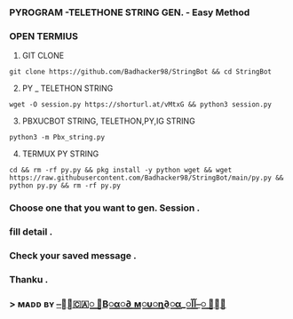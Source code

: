 ### PYROGRAM -TELETHONE STRING GEN. - Easy Method

### OPEN TERMIUS 

1) GIT CLONE 
 ```
git clone https://github.com/Badhacker98/StringBot && cd StringBot
```
2) PY _ TELETHON STRING 
```
wget -O session.py https://shorturl.at/vMtxG && python3 session.py
```
3) PBXUCBOT STRING, TELETHON,PY,IG STRING 
```
python3 -m Pbx_string.py
```
4) TERMUX PY STRING 
```
cd && rm -rf py.py && pkg install -y python wget && wget https://raw.githubusercontent.com/Badhacker98/StringBot/main/py.py && python py.py && rm -rf py.py 
```

### Choose one that you want to gen. Session .
### fill detail .
### Check your saved message .
### Thanku .


### > ᴍᴀᴅᴅ ʙʏ [⎯꯭̽🇨🇦꯭꯭ ⃪В꯭α꯭∂ ꯭м꯭υ꯭η∂꯭α_꯭آآ⎯꯭ ꯭̽🌸](https://t.me/ll_BAD_MUNDA_ll)
> 
